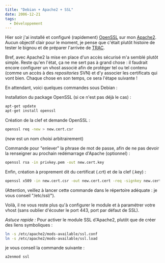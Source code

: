 ```yaml
---
title: "Debian + Apache2 + SSL"
date: 2006-12-21
tags:
  - Développement
---
```


Hier soir j'ai installé et configuré (rapidement) [OpenSSL](http://www.openssl.org) sur mon [Apache2](http://httpd.apache.org). Aucun objectif clair pour le moment, je pense que c'était plutôt histoire de tester le bignou et de préparer l'arrivée de [TRAC](http://trac.edgewall.org).

Bref, avec Apache2 la mise en place d'un accès sécurisé m'a semblé plutôt simple. Reste qu'en l'état, ça ne me sert pas à grand chose : il faudrait encore configurer un vhost associé afin de protéger tel ou tel contenu (comme un accès à des *repositories* SVN) et d'y associer les certificats qui vont bien.
Chaque chose en son temps, ce sera l'étape suivante !

En attendant, voici quelques commandes sous Debian :
<!-- excerpt -->
Installation du package OpenSSL (si ce n'est pas déjà le cas) :

```bash
apt-get update
apt-get install openssl
```

Création de la clef et demande OpenSSL :

```bash
openssl req -new > new.cert.csr
```

(*new* est un nom choisi arbitrairement)

Commande pour "enlever" la phrase de mot de passe, afin de ne pas devoir la renseigner au prochain redémarrage d'Apache (optionnel) :

```bash
openssl rsa -in privkey.pem -out new.cert.key
```

Enfin, création à proprement dit du certificat (.crt) et de la clef (.key) :

```bash
openssl x509 -in new.cert.csr -out new.cert.cert -req -signkey new.cert.key -days 365
```

(Attention, veillez à lancer cette commande dans le répertoire adéquate : je vous conseil "/etc/ssl/").

Voilà, il ne vous reste plus qu'à configurer le module et à paramétrer votre vhost (sans oublier d'écouter le port 443, port par défaut de SSL).

*Astuce rapide :*
Pour activer le module SSL d'Apache2, plutôt que de créer des liens symboliques :

```bash
ln -s /etc/apache2/mods-available/ssl.conf
ln -s /etc/apache2/mods-available/ssl.load
```

je vous conseil la commande suivante :

```bash
a2enmod ssl
```

